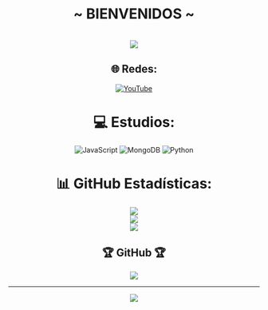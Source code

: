 

<body>
  <center>
<h1 align="center">  ~ BIENVENIDOS ~  </h1>
<br>
<div align="center">
  <img src="https://i.pinimg.com/originals/92/7d/46/927d468a539415804e1230bd1d5f25b2.gif">
  <!-- <a href="https://ryzn.site/" >
   <img src="https://lanyard.cnrad.dev/api/376260355313106944?idleMessage=Cause,%20baby,%20tonight%20we're%20beautiful%20now&animated=true&theme=dark&borderRadius=20&hideBadges=true&hideDiscrim=true&bg=212121"  />
  </a> -->
<br>




## 🌐 Redes:
[![YouTube](https://img.shields.io/badge/YouTube-%23FF0000.svg?logo=YouTube&logoColor=white)](https://youtube.com/@Kaiz134) 

# 💻 Estudios:
![JavaScript](https://img.shields.io/badge/javascript-%23323330.svg?style=for-the-badge&logo=javascript&logoColor=%23F7DF1E) ![MongoDB](https://img.shields.io/badge/MongoDB-%234ea94b.svg?style=for-the-badge&logo=mongodb&logoColor=white) ![Python](https://img.shields.io/badge/python-3670A0?style=for-the-badge&logo=python&logoColor=ffdd54)
# 📊 GitHub Estadísticas:
![](https://github-readme-stats.vercel.app/api?username=Aimou90&theme=jolly&hide_border=false&include_all_commits=true&count_private=false)<br/>
![](https://github-readme-streak-stats.herokuapp.com/?user=Aimou90&theme=jolly&hide_border=false)<br/>
![](https://github-readme-stats.vercel.app/api/top-langs/?username=Aimou90&theme=jolly&hide_border=false&include_all_commits=true&count_private=false&layout=compact)

## 🏆 GitHub 🏆 
![](https://github-profile-trophy.vercel.app/?username=Aimou90&theme=dark_dimmed&no-frame=false&no-bg=true&margin-w=4)

---
[![](https://visitcount.itsvg.in/api?id=Aimou90&icon=2&color=1)](https://visitcount.itsvg.in)

<!-- Proudly created with GPRM ( https://gprm.itsvg.in ) -->
